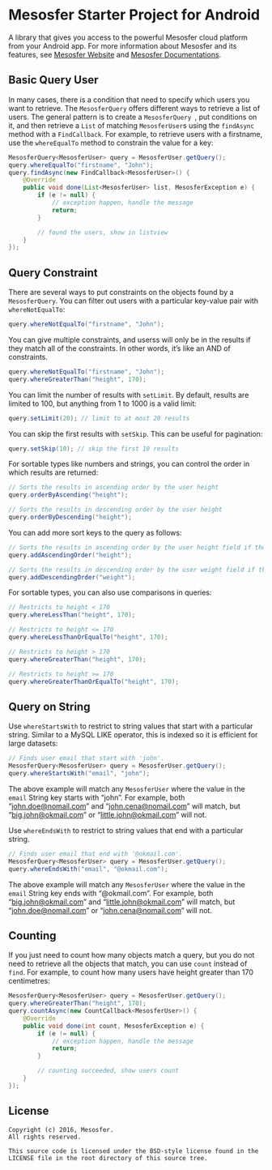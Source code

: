 # Mesosfer Starter Project for Android #


A library that gives you access to the powerful Mesosfer cloud platform from your Android app. 
For more information about Mesosfer and its features, see [Mesosfer Website][mesosfer.com] and [Mesosfer Documentations][docs].

## Basic Query User
In many cases, there is a condition that need to specify which users you want to retrieve. The `MesosferQuery` offers different ways to retrieve a list of users. 
The general pattern is to create a `MesosferQuery `, put conditions on it, and then retrieve a `List` of matching `MesosferUser`s using the `findAsync` method with a `FindCallback`. For example, to retrieve users with a firstname, use the `whereEqualTo` method to constrain the value for a key:

```java
MesosferQuery<MesosferUser> query = MesosferUser.getQuery();
query.whereEqualTo("firstname", "John");
query.findAsync(new FindCallback<MesosferUser>() {
    @Override
    public void done(List<MesosferUser> list, MesosferException e) {
        if (e != null) {
            // exception happen, handle the message
            return;
        } 

        // found the users, show in listview
    }
});
```

## Query Constraint
There are several ways to put constraints on the objects found by a `MesosferQuery`. You can filter out users with a particular key-value pair with `whereNotEqualTo`:

```java
query.whereNotEqualTo("firstname", "John");
```

You can give multiple constraints, and userss will only be in the results if they match all of the constraints. In other words, it’s like an AND of constraints.

```java
query.whereNotEqualTo("firstname", "John");
query.whereGreaterThan("height", 170);
```

You can limit the number of results with `setLimit`. By default, results are limited to 100, but anything from 1 to 1000 is a valid limit:

```java
query.setLimit(20); // limit to at most 20 results
```

You can skip the first results with `setSkip`. This can be useful for pagination:

```java
query.setSkip(10); // skip the first 10 results
```

For sortable types like numbers and strings, you can control the order in which results are returned:

```java
// Sorts the results in ascending order by the user height
query.orderByAscending("height");

// Sorts the results in descending order by the user height
query.orderByDescending("height");
```

You can add more sort keys to the query as follows:

```java
// Sorts the results in ascending order by the user height field if the previous sort keys are equal.
query.addAscendingOrder("height");

// Sorts the results in descending order by the user weight field if the previous sort keys are equal.
query.addDescendingOrder("weight");
```

For sortable types, you can also use comparisons in queries:

```java
// Restricts to height < 170
query.whereLessThan("height", 170);

// Restricts to height <= 170
query.whereLessThanOrEqualTo("height", 170);

// Restricts to height > 170
query.whereGreaterThan("height", 170);

// Restricts to height >= 170
query.whereGreaterThanOrEqualTo("height", 170);
```

## Query on String
Use `whereStartsWith` to restrict to string values that start with a particular string. Similar to a MySQL LIKE operator, this is indexed so it is efficient for large datasets:

```java
// Finds user email that start with 'john'.
MesosferQuery<MesosferUser> query = MesosferUser.getQuery();
query.whereStartsWith("email", "john");
```

The above example will match any `MesosferUser` where the value in the `email` String key starts with “john”. For example, both “john.doe@nomail.com” and “john.cena@nomail.com” will match, but “big.john@okmail.com” or “little.john@okmail.com” will not.

Use `whereEndsWith` to restrict to string values that end with a particular string. 

```java
// Finds user email that end with '@okmail.com'.
MesosferQuery<MesosferUser> query = MesosferUser.getQuery();
query.whereEndsWith("email", "@okmail.com");
```

The above example will match any `MesosferUser` where the value in the `email` String key ends with “@okmail.com”. For example, both “big.john@okmail.com” and “little.john@okmail.com” will match, but “john.doe@nomail.com” or “john.cena@nomail.com” will not.

## Counting
If you just need to count how many objects match a query, but you do not need to retrieve all the objects that match, you can use `count` instead of `find`. For example, to count how many users have height greater than 170 centimetres:

```java
MesosferQuery<MesosferUser> query = MesosferUser.getQuery();
query.whereGreaterThan("height", 170);
query.countAsync(new CountCallback<MesosferUser>() {
    @Override
    public void done(int count, MesosferException e) {
        if (e != null) {
            // exception happen, handle the message
            return;
        } 

        // counting succeeded, show users count
    }
});
```

## License
    Copyright (c) 2016, Mesosfer.
    All rights reserved.

    This source code is licensed under the BSD-style license found in the
    LICENSE file in the root directory of this source tree.

[mesosfer.com]:https://mesosfer.com
[docs]:https://docs.mesosfer.com/
[cloud]:https://cloud.mesosfer.com/
[library]:../../Library/MesosferSDK-Android-0.1.0.aar